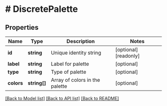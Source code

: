 # # DiscretePalette

## Properties

Name | Type | Description | Notes
------------ | ------------- | ------------- | -------------
**id** | **string** | Unique identity string | [optional] [readonly]
**label** | **string** | Label for palette | [optional]
**type** | **string** | Type of palette | [optional]
**colors** | **string[]** | Array of colors in the palette | [optional]

[[Back to Model list]](../../README.md#models) [[Back to API list]](../../README.md#endpoints) [[Back to README]](../../README.md)
